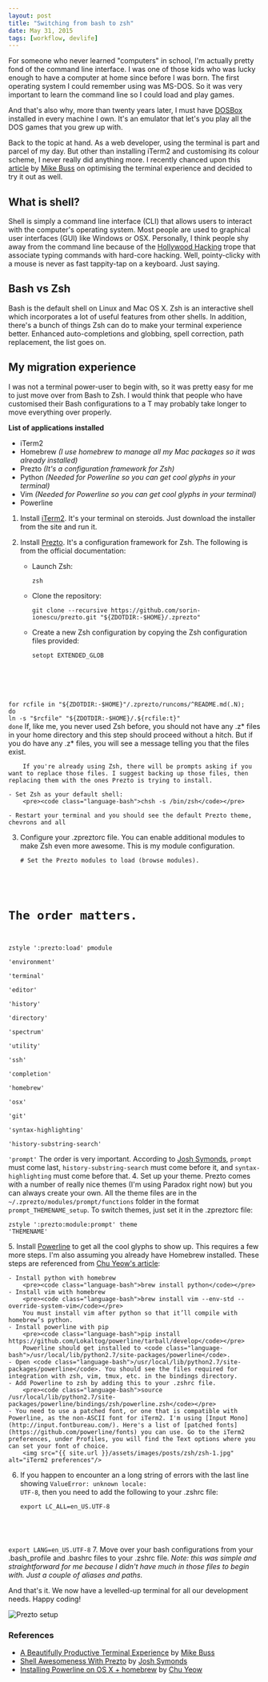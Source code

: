 ```yaml
---
layout: post
title: "Switching from bash to zsh"
date: May 31, 2015
tags: [workflow, devlife]
---
```

For someone who never learned "computers" in school, I'm actually pretty fond of the command line interface. I was one of those kids who was lucky enough to have a computer at home since before I was born. The first operating system I could remember using was MS-DOS. So it was very important to learn the command line so I could load and play games. 

And that's also why, more than twenty years later, I must have [DOSBox](http://www.dosbox.com/) installed in every machine I own. It's an emulator that let's you play all the DOS games that you grew up with. 

Back to the topic at hand. As a web developer, using the terminal is part and parcel of my day. But other than installing iTerm2 and customising its colour scheme, I never really did anything more. I recently chanced upon this [article](http://mikebuss.com/2014/02/02/a-beautiful-productive-terminal-experience/) by [Mike Buss](http://mikebuss.com/) on optimising the terminal experience and decided to try it out as well.

## What is shell?

Shell is simply a command line interface (CLI) that allows users to interact with the computer's operating system. Most people are used to graphical user interfaces (GUI) like Windows or OSX. Personally, I think people shy away from the command line because of the [Hollywood Hacking](http://tvtropes.org/pmwiki/pmwiki.php/Main/HollywoodHacking) trope that associate typing commands with hard-core hacking. Well, pointy-clicky with a mouse is never as fast tappity-tap on a keyboard. Just saying.

## Bash vs Zsh

Bash is the default shell on Linux and Mac OS X. Zsh is an interactive shell which incorporates a lot of useful features from other shells. In addition, there's a bunch of things Zsh can do to make your terminal experience better. Enhanced auto-completions and globbing, spell correction, path replacement, the list goes on.

## My migration experience

I was not a terminal power-user to begin with, so it was pretty easy for me to just move over from Bash to Zsh. I would think that people who have customised their Bash configurations to a T may probably take longer to move everything over properly.

<p class="no-margin"><strong>List of applications installed</strong></p>
<ul>
  <li class="no-margin">iTerm2</li>
  <li class="no-margin">Homebrew <em>(I use homebrew to manage all my Mac packages so it was already installed)</em></li>
  <li class="no-margin">Prezto <em>(It's a configuration framework for Zsh)</em></li>
  <li class="no-margin">Python <em>(Needed for Powerline so you can get cool glyphs in your terminal)</em></li>
  <li class="no-margin">Vim <em>(Needed for Powerline so you can get cool glyphs in your terminal)</em></li>
  <li>Powerline</li>
</ul>

1. Install [iTerm2](https://www.iterm2.com/). It's your terminal on steroids. Just download the installer from the site and run it.
2. Install [Prezto](https://github.com/sorin-ionescu/prezto). It's a configuration framework for Zsh. The following is from the official documentation:

    - Launch Zsh:
        <pre><code class="language-bash">zsh</code></pre>

    - Clone the repository:
        <pre><code class="language-bash">git clone --recursive https://github.com/sorin-ionescu/prezto.git "${ZDOTDIR:-$HOME}/.zprezto"</code></pre>

    - Create a new Zsh configuration by copying the Zsh configuration files provided:
        <pre><code class="language-bash">setopt EXTENDED_GLOB
for rcfile in "${ZDOTDIR:-$HOME}"/.zprezto/runcoms/^README.md(.N); do
  ln -s "$rcfile" "${ZDOTDIR:-$HOME}/.${rcfile:t}"
done</code></pre>
        If, like me, you never used Zsh before, you should not have any .z* files in your home directory and this step should proceed without a hitch. But if you do have any .z* files, you will see a message telling you that the files exist. 

        If you're already using Zsh, there will be prompts asking if you want to replace those files. I suggest backing up those files, then replacing them with the ones Prezto is trying to install.
    
    - Set Zsh as your default shell:
        <pre><code class="language-bash">chsh -s /bin/zsh</code></pre>

    - Restart your terminal and you should see the default Prezto theme, chevrons and all
3. Configure your .zpreztorc file. You can enable additional modules to make Zsh even more awesome. This is my module configuration.
    <pre><code class="language-bash"># Set the Prezto modules to load (browse modules).
# The order matters.
zstyle ':prezto:load' pmodule \
  'environment' \
  'terminal' \
  'editor' \
  'history' \
  'directory' \
  'spectrum' \
  'utility' \
  'ssh' \
  'completion' \
  'homebrew' \
  'osx' \
  'git' \
  'syntax-highlighting' \
  'history-substring-search' \
  'prompt'</code></pre>
  The order is very important. According to [Josh Symonds](http://joshsymonds.com/blog/2014/06/12/shell-awesomeness-with-prezto/), <code class="language-bash">prompt</code> must come last, <code class="language-bash">history-substring-search</code> must come before it, and <code class="language-bash">syntax-highlighting</code> must come before that.
4. Set up your theme. Prezto comes with a number of really nice themes (I'm using Paradox right now) but you can always create your own. All the theme files are in the <code class="language-bash">~/.zprezto/modules/prompt/functions</code> folder in the format <code class="language-bash">prompt_THEMENAME_setup</code>. To switch themes, just set it in the .zpreztorc file:
    <pre><code class="language-bash">zstyle ':prezto:module:prompt' theme 'THEMENAME'</code></pre>
5. Install [Powerline](https://github.com/powerline/powerline) to get all the cool glyphs to show up. This requires a few more steps. I'm also assuming you already have Homebrew installed. These steps are referenced from [Chu Yeow's article](http://blog.codefront.net/2013/10/27/installing-powerline-on-os-x-homebrew/):

    - Install python with homebrew
        <pre><code class="language-bash">brew install python</code></pre>
    - Install vim with homebrew
        <pre><code class="language-bash">brew install vim --env-std --override-system-vim</code></pre>
        You must install vim after python so that it’ll compile with homebrew’s python.
    - Install powerline with pip
        <pre><code class="language-bash">pip install https://github.com/Lokaltog/powerline/tarball/develop</code></pre>
        Powerline should get installed to <code class="language-bash">/usr/local/lib/python2.7/site-packages/powerline</code>.
    - Open <code class="language-bash">/usr/local/lib/python2.7/site-packages/powerline</code>. You should see the files required for integration with zsh, vim, tmux, etc. in the bindings directory.
    - Add Powerline to zsh by adding this to your .zshrc file.
        <pre><code class="language-bash">source /usr/local/lib/python2.7/site-packages/powerline/bindings/zsh/powerline.zsh</code></pre>
    - You need to use a patched font, or one that is compatible with Powerline, as the non-ASCII font for iTerm2. I'm using [Input Mono](http://input.fontbureau.com/). Here's a list of [patched fonts](https://github.com/powerline/fonts) you can use. Go to the iTerm2 preferences, under Profiles, you will find the Text options where you can set your font of choice.
        <img src="{{ site.url }}/assets/images/posts/zsh/zsh-1.jpg" alt="iTerm2 preferences"/>
6. If you happen to encounter an a long string of errors with the last line showing <code class="language-bash">ValueError: unknown locale: UTF-8</code>, then you need to add the following to your .zshrc file:
    <pre><code class="language-bash">export LC_ALL=en_US.UTF-8
export LANG=en_US.UTF-8</code></pre>
7. Move over your bash configurations from your .bash_profile and .bashrc files to your .zshrc file. *Note: this was simple and straightforward for me because I didn't have much in those files to begin with. Just a couple of aliases and paths.*

And that's it. We now have a levelled-up terminal for all our development needs. Happy coding!

<img src="{{ site.url }}/assets/images/posts/zsh/zsh-2.jpg" alt="Prezto setup"/>

### References

<ul>
  <li class="no-margin"><a href="http://mikebuss.com/2014/02/02/a-beautiful-productive-terminal-experience/">A Beautifully Productive Terminal Experience</a> by <a href="http://mikebuss.com/">Mike Buss</a></li>
  <li class="no-margin"><a href="http://joshsymonds.com/blog/2014/06/12/shell-awesomeness-with-prezto/">Shell Awesomeness With Prezto</a> by <a href="http://joshsymonds.com/">Josh Symonds</a></li>
  <li><a href="http://blog.codefront.net/2013/10/27/installing-powerline-on-os-x-homebrew/">Installing Powerline on OS X + homebrew</a> by <a href="http://blog.codefront.net/">Chu Yeow</a></li>
</ul>

